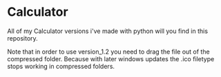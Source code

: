 # Calculator
All of my Calculator versions i've made with python will you find in this repository.

Note that in order to use version_1.2 you need to drag the file out of the compressed folder. Because with later windows updates the .ico filetype stops working in 
compressed folders.
